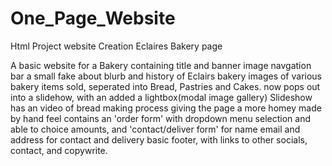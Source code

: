 # One_Page_Website
Html Project website Creation Eclaires Bakery page

A basic website for a Bakery 
containing title and banner image
navgation bar
a small fake about blurb and history of Eclairs bakery 
images of various bakery items sold, seperated into Bread, Pastries and Cakes.
now pops out into a slidehow, with an added a lightbox(modal image gallery) Slideshow 
has an video of bread making process giving the page a more homey made by hand feel
contains an 'order form' with dropdown menu selection and able to choice amounts, and 'contact/deliver form' for name email and address for contact and delivery
basic footer, with links to other socials, contact, and copywrite.
